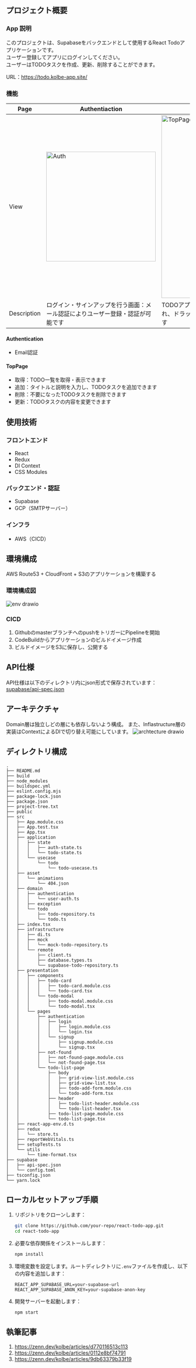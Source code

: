 ## プロジェクト概要
### App 説明
このプロジェクトは、Supabaseをバックエンドとして使用するReact Todoアプリケーションです。  
ユーザー登録してアプリにログインしてください。  
ユーザーはTODOタスクを作成、更新、削除することができます。  

URL：https://todo.kolbe-app.site/

### 機能
| Page | Authentiaction | TopPage |
|--------|--------|--------|
| View | <img width="300" alt="Auth" src="https://github.com/user-attachments/assets/2caf145b-e512-4bd0-9fd6-8e6c01bf8473"> | <img width="500" alt="TopPage" src="https://github.com/user-attachments/assets/8f8b4a81-f606-47bd-8f41-83230bb861c9"> |
| Description | ログイン・サインアップを行う画面：メール認証によりユーザー登録・認証が可能です | TODOアプリを提供する画面：Todoカードはステータス別に管理され、ドラッグ&ドロップでステータスを自由に変更することが可能です |

#### Authentication
- Email認証

#### TopPage
- 取得：TODO一覧を取得・表示できます
- 追加：タイトルと説明を入力し、TODOタスクを追加できます
- 削除：不要になったTODOタスクを削除できます
- 更新：TODOタスクの内容を変更できます

## 使用技術
### フロントエンド
- React
- Redux
- DI Context
- CSS Modules

### バックエンド・認証
- Supabase
- GCP（SMTPサーバー）

### インフラ
- AWS（CICD）

## 環境構成
AWS Route53 + CloudFront + S3のアプリケーションを構築する

### 環境構成図
![env drawio](https://github.com/user-attachments/assets/2274aa11-3e88-49d8-b2e6-57c8ae54c93f)

### CICD
1. GithubのmasterブランチへのpushをトリガーにPipelineを開始
2. CodeBuildからアプリケーションのビルドイメージ作成
3. ビルドイメージをS3に保存し、公開する

## API仕様
API仕様は以下のディレクトリ内にjson形式で保存されています：  
[supabase/api-spec.json](supabase/api-spec.json)

## アーキテクチャ
Domain層は独立しどの層にも依存しないよう構成。
また、Inflastructure層の実装はContextによるDIで切り替え可能にしています。
![archtecture drawio](https://github.com/user-attachments/assets/c1acef8e-3d19-42d2-883f-5552fe515b1f)

## ディレクトリ構成
```
.
├── README.md
├── build
├── node_modules
├── buildspec.yml
├── eslint.config.mjs
├── package-lock.json
├── package.json
├── project-tree.txt
├── public
├── src
│   ├── App.module.css
│   ├── App.test.tsx
│   ├── App.tsx
│   ├── application
│   │   ├── state
│   │   │   ├── auth-state.ts
│   │   │   └── todo-state.ts
│   │   └── usecase
│   │       └── todo
│   │           └── todo-usecase.ts
│   ├── asset
│   │   └── animations
│   │       └── 404.json
│   ├── domain
│   │   ├── authentication
│   │   │   └── user-auth.ts
│   │   ├── exception
│   │   └── todo
│   │       ├── todo-repository.ts
│   │       └── todo.ts
│   ├── index.tsx
│   ├── infrastructure
│   │   ├── di.ts
│   │   ├── mock
│   │   │   └── mock-todo-repository.ts
│   │   └── remote
│   │       ├── client.ts
│   │       ├── database.types.ts
│   │       └── supabase-todo-repository.ts
│   ├── presentation
│   │   ├── components
│   │   │   ├── todo-card
│   │   │   │   ├── todo-card.module.css
│   │   │   │   └── todo-card.tsx
│   │   │   └── todo-modal
│   │   │       ├── todo-modal.module.css
│   │   │       └── todo-modal.tsx
│   │   └── pages
│   │       ├── authentication
│   │       │   ├── login
│   │       │   │   ├── login.module.css
│   │       │   │   └── login.tsx
│   │       │   └── signup
│   │       │       ├── signup.module.css
│   │       │       └── signup.tsx
│   │       ├── not-found
│   │       │   ├── not-found-page.module.css
│   │       │   └── not-found-page.tsx
│   │       └── todo-list-page
│   │           ├── body
│   │           │   ├── grid-view-list.module.css
│   │           │   ├── grid-view-list.tsx
│   │           │   ├── todo-add-form.module.css
│   │           │   └── todo-add-form.tsx
│   │           ├── header
│   │           │   ├── todo-list-header.module.css
│   │           │   └── todo-list-header.tsx
│   │           ├── todo-list-page.module.css
│   │           └── todo-list-page.tsx
│   ├── react-app-env.d.ts
│   ├── redux
│   │   └── store.ts
│   ├── reportWebVitals.ts
│   ├── setupTests.ts
│   └── utils
│       └── time-format.tsx
├── supabase
│   ├── api-spec.json
│   └── config.toml
├── tsconfig.json
└── yarn.lock
```

## ローカルセットアップ手順

1. リポジトリをクローンします：
    ```sh
    git clone https://github.com/your-repo/react-todo-app.git
    cd react-todo-app
    ```

2. 必要な依存関係をインストールします：
    ```sh
    npm install
    ```

3. 環境変数を設定します。ルートディレクトリに`.env`ファイルを作成し、以下の内容を追加します：
    ```env
    REACT_APP_SUPABASE_URL=your-supabase-url
    REACT_APP_SUPABASE_ANON_KEY=your-supabase-anon-key
    ```

4. 開発サーバーを起動します：
    ```sh
    npm start
    ```

## 執筆記事
1. https://zenn.dev/kolbe/articles/d770116513c113
2. https://zenn.dev/kolbe/articles/0112e8bf74791
3. https://zenn.dev/kolbe/articles/9db63379b33f19